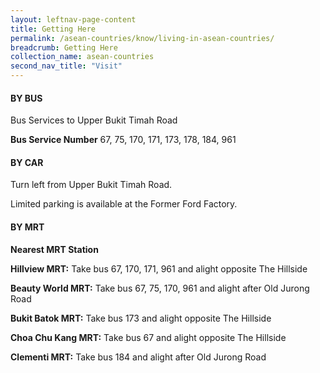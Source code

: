 ```yaml
---
layout: leftnav-page-content
title: Getting Here
permalink: /asean-countries/know/living-in-asean-countries/
breadcrumb: Getting Here
collection_name: asean-countries
second_nav_title: "Visit"
---
```


#### BY BUS

Bus Services to Upper Bukit Timah Road

**Bus Service Number**
67, 75, 170, 171, 173, 178, 184, 961



#### BY CAR

Turn left from Upper Bukit Timah Road.

Limited parking is available at the Former Ford Factory.



#### BY MRT

**Nearest MRT Station**

**Hillview MRT:**
Take bus 67, 170, 171, 961 and alight opposite The Hillside

**Beauty World MRT:**
Take bus 67, 75, 170, 961 and alight after Old Jurong Road

**Bukit Batok MRT:**
Take bus 173 and alight opposite The Hillside

**Choa Chu Kang MRT:**
Take bus 67 and alight opposite The Hillside

**Clementi MRT:**
Take bus 184 and alight after Old Jurong Road